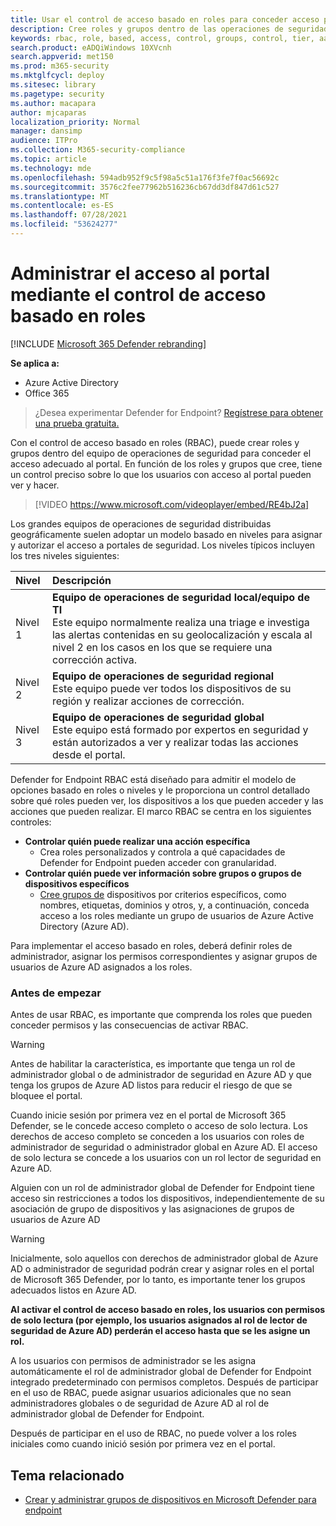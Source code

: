 ```yaml
---
title: Usar el control de acceso basado en roles para conceder acceso personalizado a Microsoft 365 Defender portal
description: Cree roles y grupos dentro de las operaciones de seguridad para conceder acceso al portal.
keywords: rbac, role, based, access, control, groups, control, tier, aad
search.product: eADQiWindows 10XVcnh
search.appverid: met150
ms.prod: m365-security
ms.mktglfcycl: deploy
ms.sitesec: library
ms.pagetype: security
ms.author: macapara
author: mjcaparas
localization_priority: Normal
manager: dansimp
audience: ITPro
ms.collection: M365-security-compliance
ms.topic: article
ms.technology: mde
ms.openlocfilehash: 594adb952f9c5f98a5c51a176f3fe7f0ac56692c
ms.sourcegitcommit: 3576c2fee77962b516236cb67dd3df847d61c527
ms.translationtype: MT
ms.contentlocale: es-ES
ms.lasthandoff: 07/28/2021
ms.locfileid: "53624277"
---
```

# <a name="manage-portal-access-using-role-based-access-control"></a>Administrar el acceso al portal mediante el control de acceso basado en roles

[!INCLUDE [Microsoft 365 Defender rebranding](../../includes/microsoft-defender.md)]

**Se aplica a:**
- Azure Active Directory
- Office 365

> ¿Desea experimentar Defender for Endpoint? [Regístrese para obtener una prueba gratuita.](https://www.microsoft.com/microsoft-365/windows/microsoft-defender-atp?ocid=docs-wdatp-rbac-abovefoldlink)

Con el control de acceso basado en roles (RBAC), puede crear roles y grupos dentro del equipo de operaciones de seguridad para conceder el acceso adecuado al portal. En función de los roles y grupos que cree, tiene un control preciso sobre lo que los usuarios con acceso al portal pueden ver y hacer. 

> [!VIDEO https://www.microsoft.com/videoplayer/embed/RE4bJ2a]

Los grandes equipos de operaciones de seguridad distribuidas geográficamente suelen adoptar un modelo basado en niveles para asignar y autorizar el acceso a portales de seguridad. Los niveles típicos incluyen los tres niveles siguientes:

Nivel|Descripción
:---|:---
Nivel 1|**Equipo de operaciones de seguridad local/equipo de TI** <br> Este equipo normalmente realiza una triage e investiga las alertas contenidas en su geolocalización y escala al nivel 2 en los casos en los que se requiere una corrección activa.
Nivel 2|**Equipo de operaciones de seguridad regional** <br> Este equipo puede ver todos los dispositivos de su región y realizar acciones de corrección.
Nivel 3|**Equipo de operaciones de seguridad global** <br> Este equipo está formado por expertos en seguridad y están autorizados a ver y realizar todas las acciones desde el portal.

Defender for Endpoint RBAC está diseñado para admitir el modelo de opciones basado en roles o niveles y le proporciona un control detallado sobre qué roles pueden ver, los dispositivos a los que pueden acceder y las acciones que pueden realizar. El marco RBAC se centra en los siguientes controles:

- **Controlar quién puede realizar una acción específica**
  - Crea roles personalizados y controla a qué capacidades de Defender for Endpoint pueden acceder con granularidad.
- **Controlar quién puede ver información sobre grupos o grupos de dispositivos específicos**
  - [Cree grupos de](machine-groups.md) dispositivos por criterios específicos, como nombres, etiquetas, dominios y otros, y, a continuación, conceda acceso a los roles mediante un grupo de usuarios de Azure Active Directory (Azure AD).

Para implementar el acceso basado en roles, deberá definir roles de administrador, asignar los permisos correspondientes y asignar grupos de usuarios de Azure AD asignados a los roles.

### <a name="before-you-begin"></a>Antes de empezar

Antes de usar RBAC, es importante que comprenda los roles que pueden conceder permisos y las consecuencias de activar RBAC.

> [!WARNING]
> Antes de habilitar la característica, es importante que tenga un rol de administrador global o de administrador de seguridad en Azure AD y que tenga los grupos de Azure AD listos para reducir el riesgo de que se bloquee el portal. 

Cuando inicie sesión por primera vez en el portal de Microsoft 365 Defender, se le concede acceso completo o acceso de solo lectura. Los derechos de acceso completo se conceden a los usuarios con roles de administrador de seguridad o administrador global en Azure AD. El acceso de solo lectura se concede a los usuarios con un rol lector de seguridad en Azure AD. 

Alguien con un rol de administrador global de Defender for Endpoint tiene acceso sin restricciones a todos los dispositivos, independientemente de su asociación de grupo de dispositivos y las asignaciones de grupos de usuarios de Azure AD

> [!WARNING]
> Inicialmente, solo aquellos con derechos de administrador global de Azure AD o administrador de seguridad podrán crear y asignar roles en el portal de Microsoft 365 Defender, por lo tanto, es importante tener los grupos adecuados listos en Azure AD.
>
> **Al activar el control de acceso basado en roles, los usuarios con permisos de solo lectura (por ejemplo, los usuarios asignados al rol de lector de seguridad de Azure AD) perderán el acceso hasta que se les asigne un rol.** 
>
>A los usuarios con permisos de administrador se les asigna automáticamente el rol de administrador global de Defender for Endpoint integrado predeterminado con permisos completos. Después de participar en el uso de RBAC, puede asignar usuarios adicionales que no sean administradores globales o de seguridad de Azure AD al rol de administrador global de Defender for Endpoint. 
>
> Después de participar en el uso de RBAC, no puede volver a los roles iniciales como cuando inició sesión por primera vez en el portal.

## <a name="related-topic"></a>Tema relacionado

- [Crear y administrar grupos de dispositivos en Microsoft Defender para endpoint](machine-groups.md)
